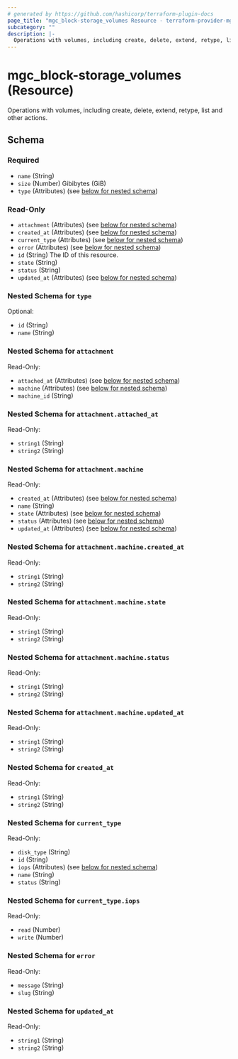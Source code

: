 ```yaml
---
# generated by https://github.com/hashicorp/terraform-plugin-docs
page_title: "mgc_block-storage_volumes Resource - terraform-provider-mgc"
subcategory: ""
description: |-
  Operations with volumes, including create, delete, extend, retype, list and other actions.
---
```


# mgc_block-storage_volumes (Resource)

Operations with volumes, including create, delete, extend, retype, list and other actions.



<!-- schema generated by tfplugindocs -->
## Schema

### Required

- `name` (String)
- `size` (Number) Gibibytes (GiB)
- `type` (Attributes) (see [below for nested schema](#nestedatt--type))

### Read-Only

- `attachment` (Attributes) (see [below for nested schema](#nestedatt--attachment))
- `created_at` (Attributes) (see [below for nested schema](#nestedatt--created_at))
- `current_type` (Attributes) (see [below for nested schema](#nestedatt--current_type))
- `error` (Attributes) (see [below for nested schema](#nestedatt--error))
- `id` (String) The ID of this resource.
- `state` (String)
- `status` (String)
- `updated_at` (Attributes) (see [below for nested schema](#nestedatt--updated_at))

<a id="nestedatt--type"></a>
### Nested Schema for `type`

Optional:

- `id` (String)
- `name` (String)


<a id="nestedatt--attachment"></a>
### Nested Schema for `attachment`

Read-Only:

- `attached_at` (Attributes) (see [below for nested schema](#nestedatt--attachment--attached_at))
- `machine` (Attributes) (see [below for nested schema](#nestedatt--attachment--machine))
- `machine_id` (String)

<a id="nestedatt--attachment--attached_at"></a>
### Nested Schema for `attachment.attached_at`

Read-Only:

- `string1` (String)
- `string2` (String)


<a id="nestedatt--attachment--machine"></a>
### Nested Schema for `attachment.machine`

Read-Only:

- `created_at` (Attributes) (see [below for nested schema](#nestedatt--attachment--machine--created_at))
- `name` (String)
- `state` (Attributes) (see [below for nested schema](#nestedatt--attachment--machine--state))
- `status` (Attributes) (see [below for nested schema](#nestedatt--attachment--machine--status))
- `updated_at` (Attributes) (see [below for nested schema](#nestedatt--attachment--machine--updated_at))

<a id="nestedatt--attachment--machine--created_at"></a>
### Nested Schema for `attachment.machine.created_at`

Read-Only:

- `string1` (String)
- `string2` (String)


<a id="nestedatt--attachment--machine--state"></a>
### Nested Schema for `attachment.machine.state`

Read-Only:

- `string1` (String)
- `string2` (String)


<a id="nestedatt--attachment--machine--status"></a>
### Nested Schema for `attachment.machine.status`

Read-Only:

- `string1` (String)
- `string2` (String)


<a id="nestedatt--attachment--machine--updated_at"></a>
### Nested Schema for `attachment.machine.updated_at`

Read-Only:

- `string1` (String)
- `string2` (String)




<a id="nestedatt--created_at"></a>
### Nested Schema for `created_at`

Read-Only:

- `string1` (String)
- `string2` (String)


<a id="nestedatt--current_type"></a>
### Nested Schema for `current_type`

Read-Only:

- `disk_type` (String)
- `id` (String)
- `iops` (Attributes) (see [below for nested schema](#nestedatt--current_type--iops))
- `name` (String)
- `status` (String)

<a id="nestedatt--current_type--iops"></a>
### Nested Schema for `current_type.iops`

Read-Only:

- `read` (Number)
- `write` (Number)



<a id="nestedatt--error"></a>
### Nested Schema for `error`

Read-Only:

- `message` (String)
- `slug` (String)


<a id="nestedatt--updated_at"></a>
### Nested Schema for `updated_at`

Read-Only:

- `string1` (String)
- `string2` (String)
